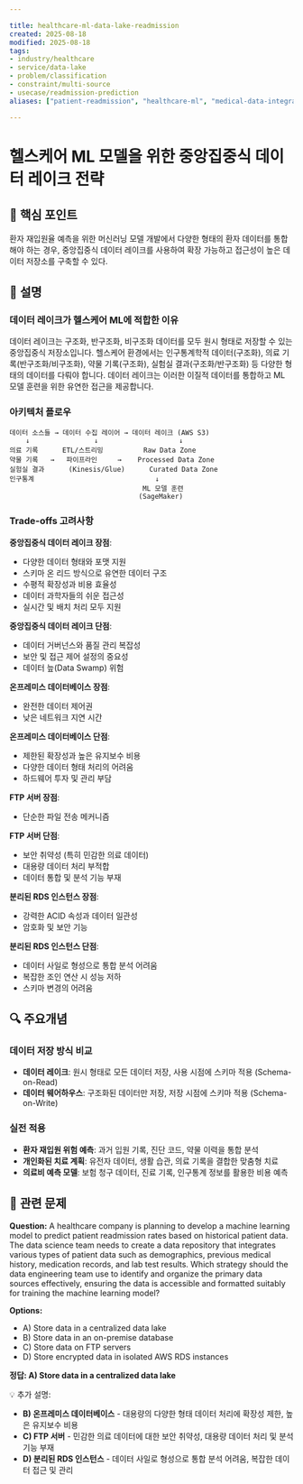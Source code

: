 ```yaml
---

title: healthcare-ml-data-lake-readmission
created: 2025-08-18
modified: 2025-08-18
tags:
- industry/healthcare
- service/data-lake
- problem/classification
- constraint/multi-source
- usecase/readmission-prediction
aliases: ["patient-readmission", "healthcare-ml", "medical-data-integration"]

---
```


# 헬스케어 ML 모델을 위한 중앙집중식 데이터 레이크 전략

## 🎯 핵심 포인트

환자 재입원율 예측을 위한 머신러닝 모델 개발에서 다양한 형태의 환자 데이터를 통합해야 하는 경우, 중앙집중식 데이터 레이크를 사용하여 확장 가능하고 접근성이 높은 데이터 저장소를 구축할 수 있다.

## 📝 설명

### 데이터 레이크가 헬스케어 ML에 적합한 이유

데이터 레이크는 구조화, 반구조화, 비구조화 데이터를 모두 원시 형태로 저장할 수 있는 중앙집중식 저장소입니다. 헬스케어 환경에서는 인구통계학적 데이터(구조화), 의료 기록(반구조화/비구조화), 약물 기록(구조화), 실험실 결과(구조화/반구조화) 등 다양한 형태의 데이터를 다뤄야 합니다. 데이터 레이크는 이러한 이질적 데이터를 통합하고 ML 모델 훈련을 위한 유연한 접근을 제공합니다.

### 아키텍처 플로우

```
데이터 소스들 → 데이터 수집 레이어 → 데이터 레이크 (AWS S3)
    ↓                ↓                    ↓
의료 기록      ETL/스트리밍          Raw Data Zone
약물 기록   →   파이프라인     →    Processed Data Zone
실험실 결과      (Kinesis/Glue)      Curated Data Zone
인구통계                              ↓
                                 ML 모델 훈련
                                (SageMaker)
```

### Trade-offs 고려사항

**중앙집중식 데이터 레이크 장점**:
- 다양한 데이터 형태와 포맷 지원
- 스키마 온 리드 방식으로 유연한 데이터 구조
- 수평적 확장성과 비용 효율성
- 데이터 과학자들의 쉬운 접근성
- 실시간 및 배치 처리 모두 지원

**중앙집중식 데이터 레이크 단점**:
- 데이터 거버넌스와 품질 관리 복잡성
- 보안 및 접근 제어 설정의 중요성
- 데이터 늪(Data Swamp) 위험

**온프레미스 데이터베이스 장점**:
- 완전한 데이터 제어권
- 낮은 네트워크 지연 시간

**온프레미스 데이터베이스 단점**:
- 제한된 확장성과 높은 유지보수 비용
- 다양한 데이터 형태 처리의 어려움
- 하드웨어 투자 및 관리 부담

**FTP 서버 장점**:
- 단순한 파일 전송 메커니즘

**FTP 서버 단점**:
- 보안 취약성 (특히 민감한 의료 데이터)
- 대용량 데이터 처리 부적합
- 데이터 통합 및 분석 기능 부재

**분리된 RDS 인스턴스 장점**:
- 강력한 ACID 속성과 데이터 일관성
- 암호화 및 보안 기능

**분리된 RDS 인스턴스 단점**:
- 데이터 사일로 형성으로 통합 분석 어려움
- 복잡한 조인 연산 시 성능 저하
- 스키마 변경의 어려움

## 🔍 주요개념

### 데이터 저장 방식 비교

- **데이터 레이크**: 원시 형태로 모든 데이터 저장, 사용 시점에 스키마 적용 (Schema-on-Read)
- **데이터 웨어하우스**: 구조화된 데이터만 저장, 저장 시점에 스키마 적용 (Schema-on-Write)

### 실전 적용

- **환자 재입원 위험 예측**: 과거 입원 기록, 진단 코드, 약물 이력을 통합 분석
- **개인화된 치료 계획**: 유전자 데이터, 생활 습관, 의료 기록을 결합한 맞춤형 치료
- **의료비 예측 모델**: 보험 청구 데이터, 진료 기록, 인구통계 정보를 활용한 비용 예측

## 📝 관련 문제

**Question:** A healthcare company is planning to develop a machine learning model to predict patient readmission rates based on historical patient data. The data science team needs to create a data repository that integrates various types of patient data such as demographics, previous medical history, medication records, and lab test results. Which strategy should the data engineering team use to identify and organize the primary data sources effectively, ensuring the data is accessible and formatted suitably for training the machine learning model?

**Options:**

- A) Store data in a centralized data lake
- B) Store data in an on-premise database  
- C) Store data on FTP servers
- D) Store encrypted data in isolated AWS RDS instances

**정답: A) Store data in a centralized data lake**

💡 추가 설명:

- **B) 온프레미스 데이터베이스** - 대용량의 다양한 형태 데이터 처리에 확장성 제한, 높은 유지보수 비용
- **C) FTP 서버** - 민감한 의료 데이터에 대한 보안 취약성, 대용량 데이터 처리 및 분석 기능 부재
- **D) 분리된 RDS 인스턴스** - 데이터 사일로 형성으로 통합 분석 어려움, 복잡한 데이터 접근 및 관리